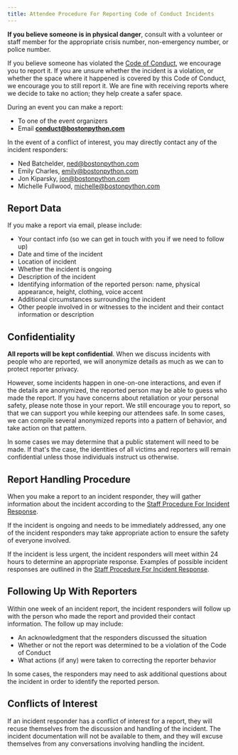 ```yaml
---
title: Attendee Procedure For Reporting Code of Conduct Incidents
---
```


**If you believe someone is in physical danger**, consult with a volunteer or staff member for the appropriate crisis number, non-emergency number, or police number.

If you believe someone has violated the [Code of Conduct](code-of-conduct.md), we encourage you to report it. If you are unsure whether the incident is a violation, or whether the space where it happened is covered by this Code of Conduct, we encourage you to still report it. We are fine with receiving reports where we decide to take no action; they help create a safer space.

During an event you can make a report:

  - To one of the event organizers
  - Email **<conduct@bostonpython.com>**

In the event of a conflict of interest, you may directly contact any of the incident responders:

  * Ned Batchelder, <ned@bostonpython.com>
  * Emily Charles, <emily@bostonpython.com>
  * Jon Kiparsky, <jon@bostonpython.com>
  * Michelle Fullwood, <michelle@bostonpython.com>

## Report Data

If you make a report via email, please include:

* Your contact info (so we can get in touch with you if we need to follow up)
* Date and time of the incident
* Location of incident
* Whether the incident is ongoing
* Description of the incident
* Identifying information of the reported person: name, physical appearance, height, clothing, voice accent
* Additional circumstances surrounding the incident
* Other people involved in or witnesses to the incident and their contact information or description

## Confidentiality

**All reports will be kept confidential**. When we discuss incidents with people who are reported, we will anonymize details as much as we can to protect reporter privacy.

However, some incidents happen in one-on-one interactions, and even if the details are anonymized, the reported person may be able to guess who made the report. If you have concerns about retaliation or your personal safety, please note those in your report. We still encourage you to report, so that we can support you while keeping our attendees safe. In some cases, we can compile several anonymized reports into a pattern of behavior, and take action on that pattern.

In some cases we may determine that a public statement will need to be made. If that's the case, the identities of all victims and reporters will remain confidential unless those individuals instruct us otherwise.

## Report Handling Procedure

When you make a report to an incident responder, they will gather information about the incident according to the [Staff Procedure For Incident Response](conduct-staff-procedure.md).

If the incident is ongoing and needs to be immediately addressed, any one of the incident responders may take appropriate action to ensure the safety of everyone involved.

If the incident is less urgent, the incident responders will meet within 24 hours to determine an appropriate response. Examples of possible incident responses are outlined in the [Staff Procedure For Incident Response](conduct-staff-procedure.md).


## Following Up With Reporters

Within one week of an incident report, the incident responders will follow up with the person who made the report and provided their contact information. The follow up may include:

* An acknowledgment that the responders discussed the situation
* Whether or not the report was determined to be a violation of the Code of Conduct
* What actions (if any) were taken to correcting the reporter behavior

In some cases, the responders may need to ask additional questions about the incident in order to identify the reported person.

## Conflicts of Interest

If an incident responder has a conflict of interest for a report, they will recuse themselves from the discussion and handling of the incident. The incident documentation will not be available to them, and they will excuse themselves from any conversations involving handling the incident.
